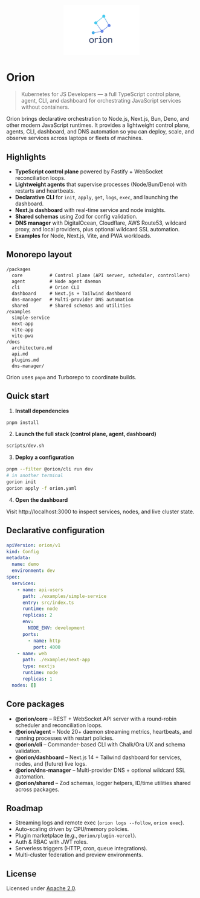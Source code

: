 <p align="center">
  <img src="assets/Orion-logo_nobg.png" alt="Orion logo" width="200" />
</p>

# Orion

> Kubernetes for JS Developers — a full TypeScript control plane, agent, CLI, and dashboard for orchestrating JavaScript services without containers.

Orion brings declarative orchestration to Node.js, Next.js, Bun, Deno, and other modern JavaScript runtimes. It provides a lightweight control plane, agents, CLI, dashboard, and DNS automation so you can deploy, scale, and observe services across laptops or fleets of machines.

## Highlights

- **TypeScript control plane** powered by Fastify + WebSocket reconciliation loops.
- **Lightweight agents** that supervise processes (Node/Bun/Deno) with restarts and heartbeats.
- **Declarative CLI** for `init`, `apply`, `get`, `logs`, `exec`, and launching the dashboard.
- **Next.js dashboard** with real-time service and node insights.
- **Shared schemas** using Zod for config validation.
- **DNS manager** with DigitalOcean, Cloudflare, AWS Route53, wildcard proxy, and local providers, plus optional wildcard SSL automation.
- **Examples** for Node, Next.js, Vite, and PWA workloads.

## Monorepo layout

```
/packages
  core          # Control plane (API server, scheduler, controllers)
  agent         # Node agent daemon
  cli           # Orion CLI
  dashboard     # Next.js + Tailwind dashboard
  dns-manager   # Multi-provider DNS automation
  shared        # Shared schemas and utilities
/examples
  simple-service
  next-app
  vite-app
  vite-pwa
/docs
  architecture.md
  api.md
  plugins.md
  dns-manager/
```

Orion uses `pnpm` and Turborepo to coordinate builds.

## Quick start

1. **Install dependencies**

```bash
pnpm install
```

2. **Launch the full stack (control plane, agent, dashboard)**

```bash
scripts/dev.sh
```

3. **Deploy a configuration**

```bash
pnpm --filter @orion/cli run dev
# in another terminal
gorion init
gorion apply -f orion.yaml
```

4. **Open the dashboard**

Visit http://localhost:3000 to inspect services, nodes, and live cluster state.

## Declarative configuration

```yaml
apiVersion: orion/v1
kind: Config
metadata:
  name: demo
  environment: dev
spec:
  services:
    - name: api-users
      path: ./examples/simple-service
      entry: src/index.ts
      runtime: node
      replicas: 2
      env:
        NODE_ENV: development
      ports:
        - name: http
          port: 4000
    - name: web
      path: ./examples/next-app
      type: nextjs
      runtime: node
      replicas: 1
  nodes: []
```

## Core packages

- **@orion/core** – REST + WebSocket API server with a round-robin scheduler and reconciliation loops.
- **@orion/agent** – Node 20+ daemon streaming metrics, heartbeats, and running processes with restart policies.
- **@orion/cli** – Commander-based CLI with Chalk/Ora UX and schema validation.
- **@orion/dashboard** – Next.js 14 + Tailwind dashboard for services, nodes, and (future) live logs.
- **@orion/dns-manager** – Multi-provider DNS + optional wildcard SSL automation.
- **@orion/shared** – Zod schemas, logger helpers, ID/time utilities shared across packages.

## Roadmap

- Streaming logs and remote exec (`orion logs --follow`, `orion exec`).
- Auto-scaling driven by CPU/memory policies.
- Plugin marketplace (e.g., `@orion/plugin-vercel`).
- Auth & RBAC with JWT roles.
- Serverless triggers (HTTP, cron, queue integrations).
- Multi-cluster federation and preview environments.

## License

Licensed under [Apache 2.0](LICENSE).
